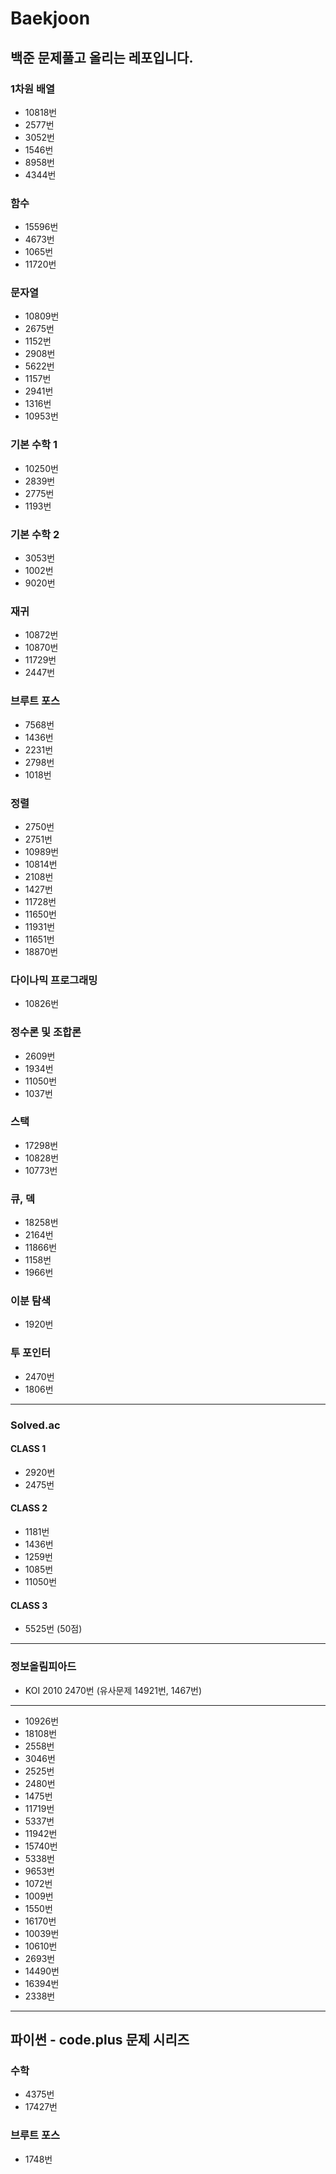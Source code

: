 # Baekjoon
## 백준 문제풀고 올리는 레포입니다.

### 1차원 배열
* 10818번
* 2577번
* 3052번
* 1546번
* 8958번
* 4344번
### 함수
* 15596번
* 4673번
* 1065번
* 11720번
### 문자열
* 10809번
* 2675번
* 1152번
* 2908번
* 5622번
* 1157번
* 2941번
* 1316번
* 10953번
### 기본 수학 1
* 10250번
* 2839번
* 2775번
* 1193번
### 기본 수학 2
* 3053번
* 1002번
* 9020번
### 재귀
* 10872번
* 10870번
* 11729번
* 2447번
### 브루트 포스
* 7568번
* 1436번
* 2231번
* 2798번
* 1018번
### 정렬
* 2750번
* 2751번
* 10989번
* 10814번
* 2108번
* 1427번
* 11728번
* 11650번
* 11931번
* 11651번
* 18870번
### 다이나믹 프로그래밍
* 10826번
### 정수론 및 조합론
* 2609번
* 1934번
* 11050번
* 1037번
### 스택
* 17298번
* 10828번
* 10773번
### 큐, 덱
* 18258번
* 2164번
* 11866번
* 1158번
* 1966번
### 이분 탐색
* 1920번
### 투 포인터
* 2470번
* 1806번
********************
### Solved.ac
#### CLASS 1
* 2920번
* 2475번
#### CLASS 2
* 1181번
* 1436번
* 1259번
* 1085번
* 11050번
#### CLASS 3
* 5525번 (50점)
********************
### 정보올림피아드
* KOI 2010 2470번 (유사문제 14921번, 1467번)
********************
* 10926번
* 18108번
* 2558번
* 3046번
* 2525번
* 2480번
* 1475번
* 11719번
* 5337번
* 11942번
* 15740번
* 5338번
* 9653번
* 1072번
* 1009번
* 1550번
* 16170번
* 10039번
* 10610번
* 2693번
* 14490번
* 16394번
* 2338번
**********************
## 파이썬 - code.plus 문제 시리즈
### 수학
* 4375번
* 17427번
### 브루트 포스
* 1748번
